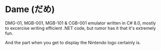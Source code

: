 # Dame (だめ)
DMG-01, MGB-001, MGB-101 &amp; CGB-001 emulator written in C# 8.0, mostly to excercise writing efficient .NET code, but rumor has it that it's extremely fun.

And the part when you get to display the Nintendo logo certainly is.
